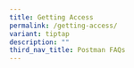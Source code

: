```yaml
---
title: Getting Access
permalink: /getting-access/
variant: tiptap
description: ""
third_nav_title: Postman FAQs
---
```

